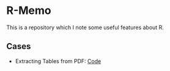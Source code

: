 # R-Memo

This is a repository which I note some useful features about R.


## Cases

- Extracting Tables from PDF: [Code](https://github.com/r3dmaohong/R-Memo/blob/master/extract_table_from_PDF.R)